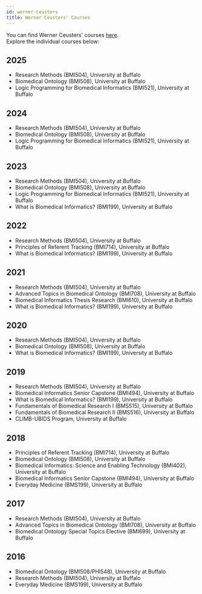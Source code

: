 ```yaml
---
id: werner-ceusters
title: Werner Ceusters' Courses
---
```


You can find Werner Ceusters' courses [here](https://www.referent-tracking.com/RTU/ceusters_vita.html#teaching).  
Explore the individual courses below:

## 2025
- Research Methods (BMI504), University at Buffalo  
- Biomedical Ontology (BMI508), University at Buffalo  
- Logic Programming for Biomedical Informatics (BMI521), University at Buffalo

## 2024
- Research Methods (BMI504), University at Buffalo  
- Biomedical Ontology (BMI508), University at Buffalo  
- Logic Programming for Biomedical Informatics (BMI521), University at Buffalo

## 2023
- Research Methods (BMI504), University at Buffalo  
- Biomedical Ontology (BMI508), University at Buffalo  
- Logic Programming for Biomedical Informatics (BMI521), University at Buffalo  
- What is Biomedical Informatics? (BMI199), University at Buffalo

## 2022
- Research Methods (BMI504), University at Buffalo  
- Principles of Referent Tracking (BMI714), University at Buffalo  
- What is Biomedical Informatics? (BMI199), University at Buffalo

## 2021
- Research Methods (BMI504), University at Buffalo  
- Advanced Topics in Biomedical Ontology (BMI708), University at Buffalo  
- Biomedical Informatics Thesis Research (BMI610), University at Buffalo  
- What is Biomedical Informatics? (BMI199), University at Buffalo

## 2020
- Research Methods (BMI504), University at Buffalo  
- Biomedical Ontology (BMI508), University at Buffalo  
- What is Biomedical Informatics? (BMI199), University at Buffalo

## 2019
- Research Methods (BMI504), University at Buffalo  
- Biomedical Informatics Senior Capstone (BMI494), University at Buffalo  
- What is Biomedical Informatics? (BMI199), University at Buffalo  
- Fundamentals of Biomedical Research I (BMS515), University at Buffalo  
- Fundamentals of Biomedical Research II (BMS516), University at Buffalo  
- CLIMB-UBIDS Program, University at Buffalo

## 2018
- Principles of Referent Tracking (BMI714), University at Buffalo  
- Biomedical Ontology (BMI508), University at Buffalo  
- Biomedical Informatics: Science and Enabling Technology (BMI402), University at Buffalo  
- Biomedical Informatics Senior Capstone (BMI494), University at Buffalo  
- Everyday Medicine (BMS199), University at Buffalo

## 2017
- Research Methods (BMI504), University at Buffalo  
- Advanced Topics in Biomedical Ontology (BMI708), University at Buffalo  
- Biomedical Ontology Special Topics Elective (BMI699), University at Buffalo

## 2016
- Biomedical Ontology (BMI508/PHI548), University at Buffalo  
- Research Methods (BMI504), University at Buffalo  
- Everyday Medicine (BMS199), University at Buffalo
